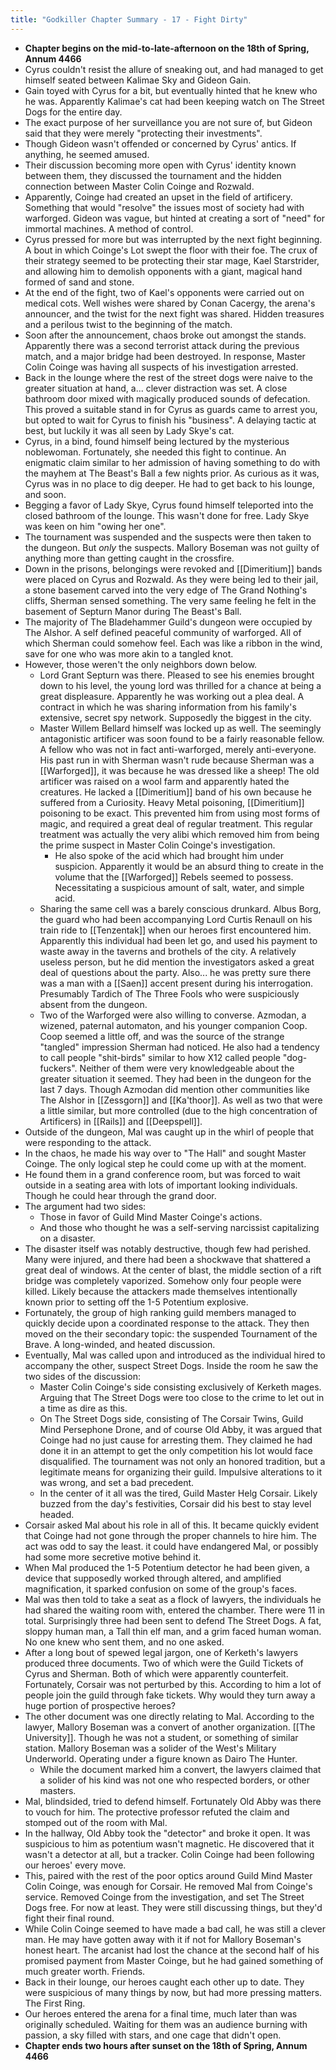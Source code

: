 ```yaml
---
title: "Godkiller Chapter Summary - 17 - Fight Dirty"
---
```

- **Chapter begins on the mid-to-late-afternoon on the 18th of Spring, Annum 4466**
- Cyrus couldn't resist the allure of sneaking out, and had managed to get himself seated between Kalimae Sky and Gideon Gain.
- Gain toyed with Cyrus for a bit, but eventually hinted that he knew who he was. Apparently Kalimae's cat had been keeping watch on The Street Dogs for the entire day.
- The exact purpose of her surveillance you are not sure of, but Gideon said that they were merely "protecting their investments".
- Though Gideon wasn't offended or concerned by Cyrus' antics. If anything, he seemed amused.
- Their discussion becoming more open with Cyrus' identity known between them, they discussed the tournament and the hidden connection between Master Colin Coinge and Rozwald.
- Apparently, Coinge had created an upset in the field of artificery. Something that would "resolve" the issues most of society had with warforged. Gideon was vague, but hinted at creating a sort of "need" for immortal machines. A method of control.
- Cyrus pressed for more but was interrupted by the next fight beginning. A bout in which Coinge's Lot swept the floor with their foe. The crux of their strategy seemed to be protecting their star mage, Kael Starstrider, and allowing him to demolish opponents with a giant, magical hand formed of sand and stone.
- At the end of the fight, two of Kael's opponents were carried out on medical cots. Well wishes were shared by Conan Cacergy, the arena's announcer, and the twist for the next fight was shared. Hidden treasures and a perilous twist to the beginning of the match.
- Soon after the announcement, chaos broke out amongst the stands. Apparently there was a second terrorist attack during the previous match, and a major bridge had been destroyed. In response, Master Colin Coinge was having all suspects of his investigation arrested.
- Back in the lounge where the rest of the street dogs were naive to the greater situation at hand, a... clever distraction was set. A close bathroom door mixed with magically produced sounds of defecation. This proved a suitable stand in for Cyrus as guards came to arrest you, but opted to wait for Cyrus to finish his "business". A delaying tactic at best, but luckily it was all seen by Lady Skye's cat.
- Cyrus, in a bind, found himself being lectured by the mysterious noblewoman. Fortunately, she needed this fight to continue. An enigmatic claim similar to her admission of having something to do with the mayhem at The Beast's Ball a few nights prior. As curious as it was, Cyrus was in no place to dig deeper. He had to get back to his lounge, and soon.
- Begging a favor of Lady Skye, Cyrus found himself teleported into the closed bathroom of the lounge. This wasn't done for free. Lady Skye was keen on him "owing her one".
- The tournament was suspended and the suspects were then taken to the dungeon. But *only* the suspects. Mallory Boseman was not guilty of anything more than getting caught in the crossfire.
- Down in the prisons, belongings were revoked and [[Dimeritium]] bands were placed on Cyrus and Rozwald. As they were being led to their jail, a stone basement carved into the very edge of The Grand Nothing's cliffs, Sherman sensed something. The very same feeling he felt in the basement of Septurn Manor during The Beast's Ball.
- The majority of The Bladehammer Guild's dungeon were occupied by The Alshor. A self defined peaceful community of warforged. All of which Sherman could somehow feel. Each was like a ribbon in the wind, save for one who was more akin to a tangled knot.
- However, those weren't the only neighbors down below.
	- Lord Grant Septurn was there. Pleased to see his enemies brought down to his level, the young lord was thrilled for a chance at being a great displeasure. Apparently he was working out a plea deal. A contract in which he was sharing information from his family's extensive, secret spy network. Supposedly the biggest in the city.
	- Master Willem Bellard himself was locked up as well. The seemingly antagonistic artificer was soon found to be a fairly reasonable fellow. A fellow who was not in fact anti-warforged, merely anti-everyone. His past run in with Sherman wasn't rude because Sherman was a [[Warforged]], it was because he was dressed like a sheep! The old artificer was raised on a wool farm and apparently hated the creatures. He lacked a [[Dimeritium]] band of his own because he suffered from a Curiosity. Heavy Metal poisoning, [[Dimeritium]] poisoning to be exact. This prevented him from using most forms of magic, and required a great deal of regular treatment. This regular treatment was actually the very alibi which removed him from being the prime suspect in Master Colin Coinge's investigation.
		- He also spoke of the acid which had brought him under suspicion. Apparently it would be an absurd thing to create in the volume that the [[Warforged]] Rebels seemed to possess. Necessitating a suspicious amount of salt, water, and simple acid.
	- Sharing the same cell was a barely conscious drunkard. Albus Borg, the guard who had been accompanying Lord Curtis Renaull on his train ride to [[Tenzentak]] when our heroes first encountered him. Apparently this individual had been let go, and used his payment to waste away in the taverns and brothels of the city. A relatively useless person, but he did mention the investigators asked a great deal of questions about the party. Also... he was pretty sure there was a man with a [[Saen]] accent present during his interrogation. Presumably Tardich of The Three Fools who were suspiciously absent from the dungeon.
	- Two of the Warforged were also willing to converse. Azmodan, a wizened, paternal automaton, and his younger companion Coop. Coop seemed a little off, and was the source of the strange "tangled" impression Sherman had noticed. He also had a tendency to call people "shit-birds" similar to how X12 called people "dog-fuckers". Neither of them were very knowledgeable about the greater situation it seemed. They had been in the dungeon for the last 7 days. Though Azmodan did mention other communities like The Alshor in [[Zessgorn]] and [[Ka'thoor]]. As well as two that were a little similar, but more controlled (due to the high concentration of Artificers) in [[Rails]] and [[Deepspell]]. 
- Outside of the dungeon, Mal was caught up in the whirl of people that were responding to the attack.
- In the chaos, he made his way over to "The Hall" and sought Master Coinge. The only logical step he could come up with at the moment.
- He found them in a grand conference room, but was forced to wait outside in a seating area with lots of important looking individuals. Though he could hear through the grand door.
- The argument had two sides:
	- Those in favor of Guild Mind Master Coinge's actions.
	- And those who thought he was a self-serving narcissist capitalizing on a disaster.
- The disaster itself was notably destructive, though few had perished. Many were injured, and there had been a shockwave that shattered a great deal of windows. At the center of blast, the middle section of a rift bridge was completely vaporized. Somehow only four people were killed. Likely because the attackers made themselves intentionally known prior to setting off the 1-5 Potentium explosive.
- Fortunately, the group of high ranking guild members managed to quickly decide upon a coordinated response to the attack. They then moved on the their secondary topic: the suspended Tournament of the Brave. A long-winded, and heated discussion.
- Eventually, Mal was called upon and introduced as the individual hired to accompany the other, suspect Street Dogs. Inside the room he saw the two sides of the discussion:
	- Master Colin Coinge's side consisting exclusively of Kerketh mages. Arguing that The Street Dogs were too close to the crime to let out in a time as dire as this.
	- On The Street Dogs side, consisting of The Corsair Twins, Guild Mind Persephone Drone, and of course Old Abby, it was argued that Coinge had no just cause for arresting them. They claimed he had done it in an attempt to get the only competition his lot would face disqualified. The tournament was not only an honored tradition, but a legitimate means for organizing their guild. Impulsive alterations to it was wrong, and set a bad precedent.
	- In the center of it all was the tired, Guild Master Helg Corsair. Likely buzzed from the day's festivities, Corsair did his best to stay level headed.
- Corsair asked Mal about his role in all of this. It became quickly evident that Coinge had not gone through the proper channels to hire him. The act was odd to say the least. it could have endangered Mal, or possibly had some more secretive motive behind it.
- When Mal produced the 1-5 Potentium detector he had been given, a device that supposedly worked through altered, and amplified magnification, it sparked confusion on some of the group's faces.
- Mal was then told to take a seat as a flock of lawyers, the individuals he had shared the waiting room with, entered the chamber. There were 11 in total. Surprisingly three had been sent to defend The Street Dogs. A fat, sloppy human man, a Tall thin elf man, and a grim faced human woman. No one knew who sent them, and no one asked.
- After a long bout of spewed legal jargon, one of Kerketh's lawyers produced three documents. Two of which were the Guild Tickets of Cyrus and Sherman. Both of which were apparently counterfeit. Fortunately, Corsair was not perturbed by this. According to him a lot of people join the guild through fake tickets. Why would they turn away a huge portion of prospective heroes?
- The other document was one directly relating to Mal. According to the lawyer, Mallory Boseman was a convert of another organization. [[The University]]. Though he was not a student, or something of similar station. Mallory Boseman was a solider of the West's Military Underworld. Operating under a figure known as Dairo The Hunter. 
	- While the document marked him a convert, the lawyers claimed that a solider of his kind was not one who respected borders, or other masters.
- Mal, blindsided, tried to defend himself. Fortunately Old Abby was there to vouch for him. The protective professor refuted the claim and stomped out of the room with Mal.
- In the hallway, Old Abby took the "detector" and broke it open. It was suspicious to him as potentium wasn't magnetic. He discovered that it wasn't a detector at all, but a tracker. Colin Coinge had been following our heroes' every move.
- This, paired with the rest of the poor optics around Guild Mind Master Colin Coinge, was enough for Corsair. He removed Mal from Coinge's service. Removed Coinge from the investigation, and set The Street Dogs free. For now at least. They were still discussing things, but they'd fight their final round.
- While Colin Coinge seemed to have made a bad call, he was still a clever man. He may have gotten away with it if not for Mallory Boseman's honest heart. The arcanist had lost the chance at the second half of his promised payment from Master Coinge, but he had gained something of much greater worth. Friends.
- Back in their lounge, our heroes caught each other up to date. They were suspicious of many things by now, but had more pressing matters. The First Ring.
- Our heroes entered the arena for a final time, much later than was originally scheduled. Waiting for them was an audience burning with passion, a sky filled with stars, and one cage that didn't open.
- **Chapter ends two hours after sunset on the 18th of Spring, Annum 4466**